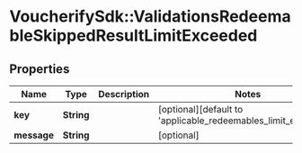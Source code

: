 # VoucherifySdk::ValidationsRedeemableSkippedResultLimitExceeded

## Properties

| Name | Type | Description | Notes |
| ---- | ---- | ----------- | ----- |
| **key** | **String** |  | [optional][default to &#39;applicable_redeemables_limit_exceeded&#39;] |
| **message** | **String** |  | [optional] |

